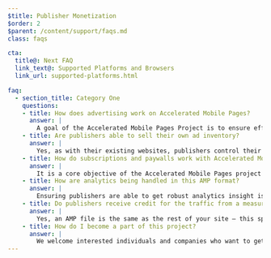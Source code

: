 ```yaml
---
$title: Publisher Monetization
$order: 2
$parent: /content/support/faqs.md
class: faqs

cta:
  title@: Next FAQ
  link_text@: Supported Platforms and Browsers
  link_url: supported-platforms.html

faq:
  - section_title: Category One
    questions:
    - title: How does advertising work on Accelerated Mobile Pages?
      answer: |
        A goal of the Accelerated Mobile Pages Project is to ensure effective ad monetization on the mobile web while embracing a user-centric approach. With that context, the objective is to provide support for a comprehensive range of ad formats, ad networks and technologies in Accelerated Mobile Pages. As part of that, those involved with the project are also engaged in crafting Sustainable Ad Practices to ensure that ads in AMP files are fast, safe, compelling and effective for users.
    - title: Are publishers able to sell their own ad inventory?
      answer: |
        Yes, as with their existing websites, publishers control their ad inventory and how they sell it.
    - title: How do subscriptions and paywalls work with Accelerated Mobile Pages?
      answer: |
        It is a core objective of the Accelerated Mobile Pages project to support subscriptions and paywalls. AMP currently supports a flexible access framework where publishers can control the document viewing experience for subscribers, metered users and anonymous users.
    - title: How are analytics being handled in this AMP format?
      answer: |
        Ensuring publishers are able to get robust analytics insight is a core design goal for the project. While the analytics support in the demo release is very limited, the spec is expected to have support for collection of analytics information, and integrating with 3rd party systems without compromising the AMP file speed or size. Several analytics providers are [participating](https://www.ampproject.org/who/#analytics) in the project.
    - title: Do publishers receive credit for the traffic from a measurement perspective?
      answer: |
        Yes, an AMP file is the same as the rest of your site – this space is the publisher’s canvas.
    - title: How do I become a part of this project?
      answer: |
        We welcome interested individuals and companies who want to get involved to get in touch via [Github](https://github.com/ampproject/amphtml/issues/new), so that we can add you to a distribution list and keep you posted on any new information.
---
```

